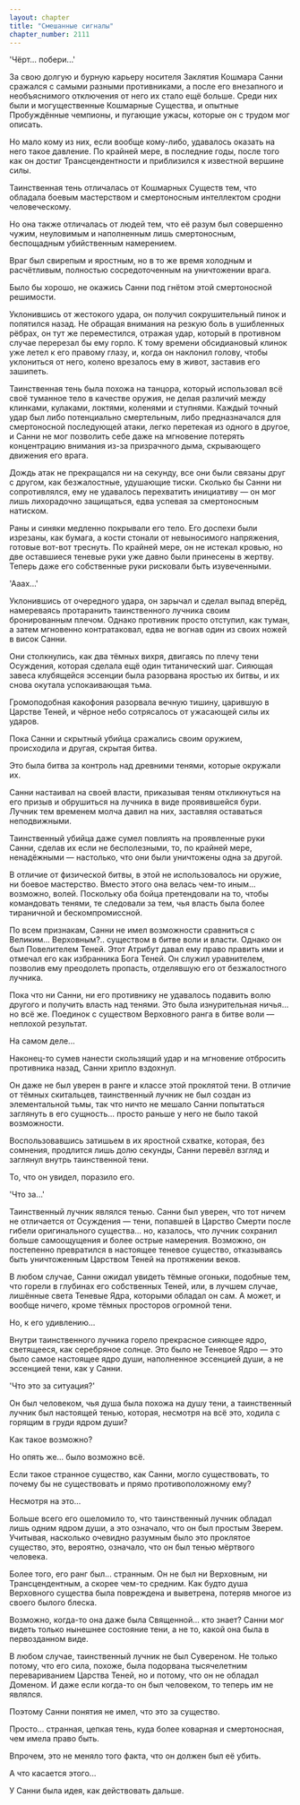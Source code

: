 ```yaml
---
layout: chapter
title: "Смешанные сигналы"
chapter_number: 2111
---
```




'Чёрт... побери...'

За свою долгую и бурную карьеру носителя Заклятия Кошмара Санни сражался с самыми разными противниками, а после его внезапного и необъяснимого отключения от него их стало ещё больше. Среди них были и могущественные Кошмарные Существа, и опытные Пробуждённые чемпионы, и пугающие ужасы, которые он с трудом мог описать.

Но мало кому из них, если вообще кому-либо, удавалось оказать на него такое давление. По крайней мере, в последние годы, после того как он достиг Трансцендентности и приблизился к известной вершине силы.

Таинственная тень отличалась от Кошмарных Существ тем, что обладала боевым мастерством и смертоносным интеллектом сродни человеческому.

Но она также отличалась от людей тем, что её разум был совершенно чужим, неуловимым и наполненным лишь смертоносным, беспощадным убийственным намерением.

Враг был свирепым и яростным, но в то же время холодным и расчётливым, полностью сосредоточенным на уничтожении врага.

Было бы хорошо, не окажись Санни под гнётом этой смертоносной решимости.

Уклонившись от жестокого удара, он получил сокрушительный пинок и попятился назад. Не обращая внимания на резкую боль в ушибленных рёбрах, он тут же переместился, отражая удар, который в противном случае перерезал бы ему горло. К тому времени обсидиановый клинок уже летел к его правому глазу, и, когда он наклонил голову, чтобы уклониться от него, колено врезалось ему в живот, заставив его зашипеть.

Таинственная тень была похожа на танцора, который использовал всё своё туманное тело в качестве оружия, не делая различий между клинками, кулаками, локтями, коленями и ступнями. Каждый точный удар был либо потенциально смертельным, либо предназначался для смертоносной последующей атаки, легко перетекая из одного в другое, и Санни не мог позволить себе даже на мгновение потерять концентрацию внимания из-за призрачного дыма, скрывающего движения его врага.

Дождь атак не прекращался ни на секунду, все они были связаны друг с другом, как безжалостные, удушающие тиски. Сколько бы Санни ни сопротивлялся, ему не удавалось перехватить инициативу — он мог лишь лихорадочно защищаться, едва успевая за смертоносным натиском.

Раны и синяки медленно покрывали его тело. Его доспехи были изрезаны, как бумага, а кости стонали от невыносимого напряжения, готовые вот-вот треснуть. По крайней мере, он не истекал кровью, но две оставшиеся теневые руки уже давно были принесены в жертву. Теперь даже его собственные руки рисковали быть изувеченными.

'Ааах...'

Уклонившись от очередного удара, он зарычал и сделал выпад вперёд, намереваясь протаранить таинственного лучника своим бронированным плечом. Однако противник просто отступил, как туман, а затем мгновенно контратаковал, едва не вогнав один из своих ножей в висок Санни.

Они столкнулись, как два тёмных вихря, двигаясь по плечу тени Осуждения, которая сделала ещё один титанический шаг. Сияющая завеса клубящейся эссенции была разорвана яростью их битвы, и их снова окутала успокаивающая тьма.

Громоподобная какофония разорвала вечную тишину, царившую в Царстве Теней, и чёрное небо сотрясалось от ужасающей силы их ударов.

Пока Санни и скрытный убийца сражались своим оружием, происходила и другая, скрытая битва.

Это была битва за контроль над древними тенями, которые окружали их.

Санни настаивал на своей власти, приказывая теням откликнуться на его призыв и обрушиться на лучника в виде проявившейся бури. Лучник тем временем молча давил на них, заставляя оставаться неподвижными.

Таинственный убийца даже сумел повлиять на проявленные руки Санни, сделав их если не бесполезными, то, по крайней мере, ненадёжными — настолько, что они были уничтожены одна за другой.

В отличие от физической битвы, в этой не использовалось ни оружие, ни боевое мастерство. Вместо этого она велась чем-то иным... возможно, волей. Поскольку оба бойца претендовали на то, чтобы командовать тенями, те следовали за тем, чья власть была более тираничной и бескомпромиссной.

По всем признакам, Санни не имел возможности сравниться с Великим... Верховным?.. существом в битве воли и власти. Однако он был Повелителем Теней. Этот Атрибут давал ему право править ими и отмечал его как избранника Бога Теней. Он служил уравнителем, позволив ему преодолеть пропасть, отделявшую его от безжалостного лучника.

Пока что ни Санни, ни его противнику не удавалось подавить волю другого и получить власть над тенями. Это была изнурительная ничья... но всё же. Поединок с существом Верховного ранга в битве воли — неплохой результат.

На самом деле...

Наконец-то сумев нанести скользящий удар и на мгновение отбросить противника назад, Санни хрипло вздохнул.

Он даже не был уверен в ранге и классе этой проклятой тени. В отличие от тёмных скитальцев, таинственный лучник не был создан из элементальной тьмы, так что ничто не мешало Санни попытаться заглянуть в его сущность... просто раньше у него не было такой возможности.

Воспользовавшись затишьем в их яростной схватке, которая, без сомнения, продлится лишь долю секунды, Санни перевёл взгляд и заглянул внутрь таинственной тени.

То, что он увидел, поразило его.

'Что за...'

Таинственный лучник являлся тенью. Санни был уверен, что тот ничем не отличается от Осуждения — тени, попавшей в Царство Смерти после гибели оригинального существа... но, казалось, что лучник сохранил больше самоощущения и более острые намерения. Возможно, он постепенно превратился в настоящее теневое существо, отказываясь быть уничтоженным Царством Теней на протяжении веков.

В любом случае, Санни ожидал увидеть тёмные огоньки, подобные тем, что горели в глубинах его собственных Теней, или, в лучшем случае, лишённые света Теневые Ядра, которыми обладал он сам. А может, и вообще ничего, кроме тёмных просторов огромной тени.

Но, к его удивлению...

Внутри таинственного лучника горело прекрасное сияющее ядро, светящееся, как серебряное солнце. Это было не Теневое Ядро — это было самое настоящее ядро души, наполненное эссенцией души, а не эссенцией тени, как у Санни.

'Что это за ситуация?'

Он был человеком, чья душа была похожа на душу тени, а таинственный лучник был настоящей тенью, которая, несмотря на всё это, ходила с горящим в груди ядром души?

Как такое возможно?

Но опять же... было возможно всё.

Если такое странное существо, как Санни, могло существовать, то почему бы не существовать и прямо противоположному ему?

Несмотря на это...

Больше всего его ошеломило то, что таинственный лучник обладал лишь одним ядром души, а это означало, что он был простым Зверем. Учитывая, насколько очевидно разумным было это проклятое существо, это, вероятно, означало, что он был тенью мёртвого человека.

Более того, его ранг был... странным. Он не был ни Верховным, ни Трансцендентным, а скорее чем-то средним. Как будто душа Верховного существа была повреждена и выветрена, потеряв многое из своего былого блеска.

Возможно, когда-то она даже была Священной... кто знает? Санни мог видеть только нынешнее состояние тени, а не то, какой она была в первозданном виде.

В любом случае, таинственный лучник не был Сувереном. Не только потому, что его сила, похоже, была подорвана тысячелетним перевариванием Царства Теней, но и потому, что он не обладал Доменом. И даже если когда-то он был человеком, то теперь им не являлся.

Поэтому Санни понятия не имел, что это за существо.

Просто... странная, цепкая тень, куда более коварная и смертоносная, чем имела право быть.

Впрочем, это не меняло того факта, что он должен был её убить.

А что касается этого...

У Санни была идея, как действовать дальше.


